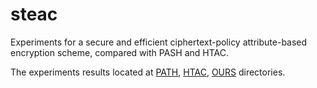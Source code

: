 # steac
Experiments for a secure and efficient ciphertext-policy attribute-based encryption scheme, compared with PASH and HTAC.

The experiments results located at [PATH](src/crypto/abe/path/),  [HTAC](src/crypto/abe/htac/),  [OURS](src/crypto/abe/ours/) directories.

